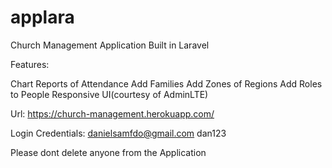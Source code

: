 # applara



Church Management Application Built in Laravel

Features:

Chart Reports of Attendance
Add Families
Add Zones of Regions
Add Roles to People
Responsive UI(courtesy of AdminLTE)

Url: https://church-management.herokuapp.com/

Login Credentials:
danielsamfdo@gmail.com
dan123

Please dont delete anyone from the Application
